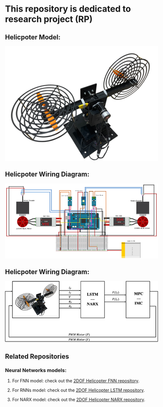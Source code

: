 # This repository is dedicated to research project (RP)

## Helicpoter Model:

<img src="./Images/Helicopter_Model.JPG" alt="Raptor2" width="600">

## Helicpoter Wiring Diagram:

<img src="./Images/Wiring_diagram.png" alt="Raptor2" width="700">

## Helicpoter Wiring Diagram:

<img src="./Images/Flow.png" alt="Raptor2" width="700">

## Related Repositories

### Neural Networks models:

1) For FNN model: check out the [2DOF Helicopter FNN repository](https://github.com/Ahmed-Magdi1/2DOF-Helicopter-FNN.git).

2) For RNNs model: check out the [2DOF Helicopter LSTM repository](https://github.com/Ahmed-Magdi1/2DOF-Helicopter-LSTM.git).

3) For NARX model: check out the [2DOF Helicopter NARX repository](https://github.com/Ahmed-Magdi1/2DOF-Helicopter-NARX.git).
